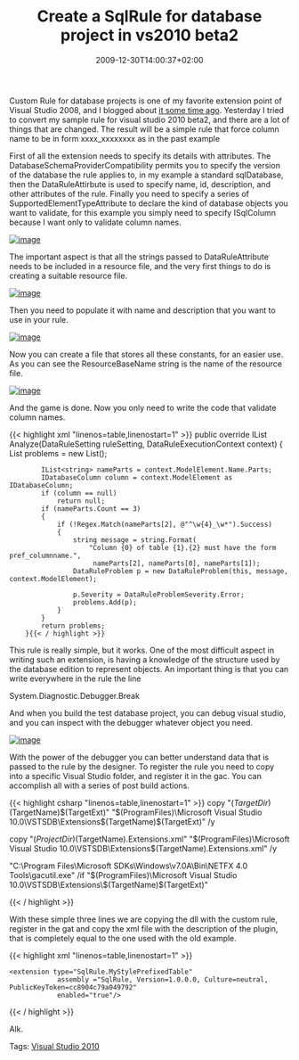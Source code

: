 ﻿---
title: "Create a SqlRule for database project in vs2010 beta2"
description: ""
date: 2009-12-30T14:00:37+02:00
draft: false
tags: [DataDude]
categories: [Visual Studio]
---
Custom Rule for database projects is one of my favorite extension point of Visual Studio 2008, and I blogged about [it some time ago](http://www.codewrecks.com/blog/index.php/2009/11/28/database-edition-custom-rule/). Yesterday I tried to convert my sample rule for visual studio 2010 beta2, and there are a lot of things that are changed. The result will be a simple rule that force column name to be in form xxxx\_xxxxxxxx as in the past example

First of all the extension needs to specify its details with attributes. The DatabaseSchemaProviderCompatibility permits you to specify the version of the database the rule applies to, in my example a standard sqlDatabase, then the DataRuleAttirbute is used to specify name, id, description, and other attributes of the rule. Finally you need to specify a series of SupportedElementTypeAttribute to declare the kind of database objects you want to validate, for this example you simply need to specify ISqlColumn because I want only to validate column names.

[![image](http://www.codewrecks.com/blog/wp-content/uploads/2009/12/image_thumb25.png "image")](http://www.codewrecks.com/blog/wp-content/uploads/2009/12/image25.png)

The important aspect is that all the strings passed to DataRuleAttribute needs to be included in a resource file, and the very first things to do is creating a suitable resource file.

[![image](http://www.codewrecks.com/blog/wp-content/uploads/2009/12/image_thumb26.png "image")](http://www.codewrecks.com/blog/wp-content/uploads/2009/12/image26.png)

Then you need to populate it with name and description that you want to use in your rule.

[![image](http://www.codewrecks.com/blog/wp-content/uploads/2009/12/image_thumb27.png "image")](http://www.codewrecks.com/blog/wp-content/uploads/2009/12/image27.png)

Now you can create a file that stores all these constants, for an easier use. As you can see the ResourceBaseName string is the name of the resource file.

[![image](http://www.codewrecks.com/blog/wp-content/uploads/2009/12/image_thumb28.png "image")](http://www.codewrecks.com/blog/wp-content/uploads/2009/12/image28.png)

And the game is done. Now you only need to write the code that validate column names.

{{< highlight xml "linenos=table,linenostart=1" >}}
 public override IList<DataRuleProblem> Analyze(DataRuleSetting ruleSetting, DataRuleExecutionContext context)
        {
            List<DataRuleProblem> problems = new List<DataRuleProblem>();

            IList<string> nameParts = context.ModelElement.Name.Parts;
            IDatabaseColumn column = context.ModelElement as IDatabaseColumn;
            if (column == null)
                return null;
            if (nameParts.Count == 3)
            {
                if (!Regex.Match(nameParts[2], @"^\w{4}_\w*").Success)
                {
                    string message = string.Format(
                        "Column {0} of table {1}.{2} must have the form pref_columnname.",
                         nameParts[2], nameParts[0], nameParts[1]);
                    DataRuleProblem p = new DataRuleProblem(this, message, context.ModelElement);

                    p.Severity = DataRuleProblemSeverity.Error;
                    problems.Add(p);
                }
            }
            return problems;
        }{{< / highlight >}}

<!-- Code inserted with Steve Dunn's Windows Live Writer Code Formatter Plugin.  http://dunnhq.com -->

This rule is really simple, but it works. One of the most difficult aspect in writing such an extension, is having a knowledge of the structure used by the database edition to represent objects. An important thing is that you can write everywhere in the rule the line

System.Diagnostic.Debugger.Break

And when you build the test database project, you can debug visual studio, and you can inspect with the debugger whatever object you need.

[![image](http://www.codewrecks.com/blog/wp-content/uploads/2009/12/image_thumb29.png "image")](http://www.codewrecks.com/blog/wp-content/uploads/2009/12/image29.png)

With the power of the debugger you can better understand data that is passed to the rule by the designer. To register the rule you need to copy into a specific Visual Studio folder, and register it in the gac. You can accomplish all with a series of post build actions.

{{< highlight csharp "linenos=table,linenostart=1" >}}
copy "$(TargetDir)$(TargetName)$(TargetExt)" "$(ProgramFiles)\Microsoft Visual Studio 10.0\VSTSDB\Extensions\$(TargetName)$(TargetExt)" /y

copy "$(ProjectDir)$(TargetName).Extensions.xml" "$(ProgramFiles)\Microsoft Visual Studio 10.0\VSTSDB\Extensions\$(TargetName).Extensions.xml" /y 

"C:\Program Files\Microsoft SDKs\Windows\v7.0A\Bin\NETFX 4.0 Tools\gacutil.exe" /if "$(ProgramFiles)\Microsoft Visual Studio 10.0\VSTSDB\Extensions\$(TargetName)$(TargetExt)" 

{{< / highlight >}}

<!-- Code inserted with Steve Dunn's Windows Live Writer Code Formatter Plugin.  http://dunnhq.com -->

With these simple three lines we are copying the dll with the custom rule, register in the gat and copy the xml file with the description of the plugin, that is completely equal to the one used with the old example.

{{< highlight xml "linenos=table,linenostart=1" >}}
<?xml version="1.0" encoding="utf-8" ?>
<extensions 
  assembly="" 
  version="1" 
  xmlns="urn:Microsoft.Data.Schema.Extensions" 
  xmlns:xsi="http://www.w3.org/2001/XMLSchema-instance" 
  xsi:schemaLocation="urn:Microsoft.Data.Schema.Extensions Microsoft.Data.Schema.Extensions.xsd">

    <extension type="SqlRule.MyStylePrefixedTable"
                assembly ="SqlRule, Version=1.0.0.0, Culture=neutral, PublicKeyToken=cc8904c79a049792"
                enabled="true"/>
</extensions>
{{< / highlight >}}

<!-- Code inserted with Steve Dunn's Windows Live Writer Code Formatter Plugin.  http://dunnhq.com -->

Alk.

Tags: [Visual Studio 2010](http://technorati.com/tag/Visual%20Studio%202010)
